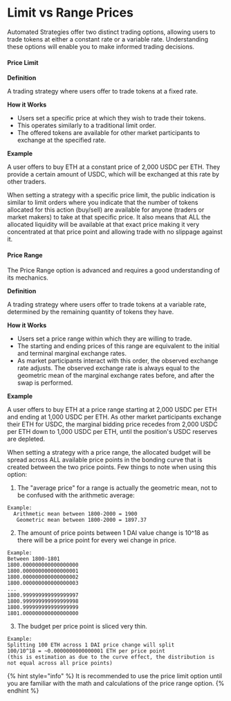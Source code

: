 # Limit vs Range Prices

Automated Strategies offer two distinct trading options, allowing users to trade tokens at either a constant rate or a variable rate. Understanding these options will enable you to make informed trading decisions.

#### Price Limit <a href="#price-limit" id="price-limit"></a>

**Definition**

A trading strategy where users offer to trade tokens at a fixed rate.

**How it Works**

* Users set a specific price at which they wish to trade their tokens.
* This operates similarly to a traditional limit order.
* The offered tokens are available for other market participants to exchange at the specified rate.

**Example**

A user offers to buy ETH at a constant price of 2,000 USDC per ETH. They provide a certain amount of USDC, which will be exchanged at this rate by other traders.

When setting a strategy with a specific price limit, the public indication is similar to limit orders where you indicate that the number of tokens allocated for this action (buy/sell) are available for anyone (traders or market makers) to take at that specific price. It also means that ALL the allocated liquidity will be available at that exact price making it very concentrated at that price point and allowing trade with no slippage against it.

#### Price Range <a href="#price-range" id="price-range"></a>

The Price Range option is advanced and requires a good understanding of its mechanics.

**Definition**

A trading strategy where users offer to trade tokens at a variable rate, determined by the remaining quantity of tokens they have.

**How it Works**

* Users set a price range within which they are willing to trade.
* The starting and ending prices of this range are equivalent to the initial and terminal marginal exchange rates.
* As market participants interact with this order, the observed exchange rate adjusts. The observed exchange rate is always equal to the geometric mean of the marginal exchange rates before, and after the swap is performed.

**Example**

A user offers to buy ETH at a price range starting at 2,000 USDC per ETH and ending at 1,000 USDC per ETH. As other market participants exchange their ETH for USDC, the marginal bidding price recedes from 2,000 USDC per ETH down to 1,000 USDC per ETH, until the position's USDC reserves are depleted.

When setting a strategy with a price range, the allocated budget will be spread across ALL available price points in the bonding curve that is created between the two price points. Few things to note when using this option:

1. The "average price" for a range is actually the geometric mean, not to be confused with the arithmetic average:

```
Example: 
  Arithmetic mean between 1800-2000 = 1900
   Geometric mean between 1800-2000 = 1897.37
```

2. The amount of price points between 1 DAI value change is 10^18 as there will be a price point for every wei change in price.

```
Example:
Between 1800-1801 
1800.000000000000000000
1800.000000000000000001
1800.000000000000000002
1800.000000000000000003
...
1800.999999999999999997
1800.999999999999999998
1800.999999999999999999
1801.000000000000000000
```

3. The budget per price point is sliced very thin.

```
Example:
Splitting 100 ETH across 1 DAI price change will split 
100/10^18 = ~0.0000000000000001 ETH per price point 
(this is estimation as due to the curve effect, the distribution is not equal across all price points)
```

{% hint style="info" %}
It is recommended to use the price limit option until you are familiar with the math and calculations of the price range option.
{% endhint %}
